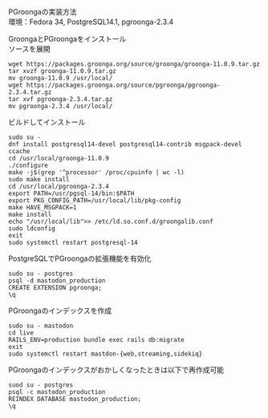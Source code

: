 PGroongaの実装方法  
環境：Fedora 34, PostgreSQL14.1, pgroonga-2.3.4  

GroongaとPGroongaをインストール  
ソースを展開  

```
wget https://packages.groonga.org/source/groonga/groonga-11.0.9.tar.gz
tar xvzf groonga-11.0.9.tar.gz
mv groonga-11.0.9 /usr/local/
wget https://packages.groonga.org/source/pgroonga/pgroonga-2.3.4.tar.gz
tar xvf pgroonga-2.3.4.tar.gz
mv pgroonga-2.3.4 /usr/local/
```
ビルドしてインストール  

```
sudo su -
dnf install postgresql14-devel postgresql14-contrib msgpack-devel ccache
cd /usr/local/groonga-11.0.9
./configure
make -j$(grep '^processor' /proc/cpuinfo | wc -l)
sudo make install
cd /usr/local/pgroonga-2.3.4
export PATH=/usr/pgsql-14/bin:$PATH
export PKG_CONFIG_PATH=/usr/local/lib/pkg-config
make HAVE_MSGPACK=1
make install
echo "/usr/local/lib">> /etc/ld.so.conf.d/groongalib.conf
sudo ldconfig
exit
sudo systemctl restart postgresql-14
```

PostgreSQLでPGroongaの拡張機能を有効化  

```
sudo su - postgres
psql -d mastodon_production
CREATE EXTENSION pgroonga;
\q
```

PGroongaのインデックスを作成  

```
sudo su - mastodon
cd live
RAILS_ENV=production bundle exec rails db:migrate
exit
sudo systemctl restart mastdon-{web,streaming,sidekiq}
```

PGroongaのインデックスがおかしくなったときは以下で再作成可能

```
suod su - postgres
psql -c mastodon_production
REINDEX DATABASE mastodon_production;
\q
```
